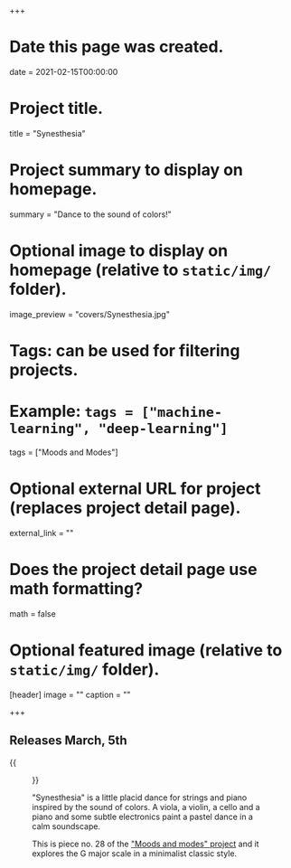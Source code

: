 +++
# Date this page was created.
date = 2021-02-15T00:00:00

# Project title.
title = "Synesthesia"

# Project summary to display on homepage.
summary = "Dance to the sound of colors!"

# Optional image to display on homepage (relative to `static/img/` folder).
image_preview = "covers/Synesthesia.jpg"

# Tags: can be used for filtering projects.
# Example: `tags = ["machine-learning", "deep-learning"]`
tags = ["Moods and Modes"]

# Optional external URL for project (replaces project detail page).
external_link = ""

# Does the project detail page use math formatting?
math = false

# Optional featured image (relative to `static/img/` folder).
[header]
image = ""
caption = ""

+++

## Releases March, 5th

{{<figure src="/img/covers/Synesthesia.jpg" width="320" link="https://distrokid.com/hyperfollow/skeeboo/synesthesia" target="_blank">}}

"Synesthesia" is a little placid dance for strings and piano inspired by the sound of colors.
A viola, a violin, a cello and a piano and some subtle electronics paint a pastel dance in a calm soundscape.

This is piece no. 28 of the ["Moods and modes" project](/post/moods_and_modes) and it explores the G major scale in a minimalist classic style.
